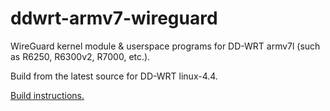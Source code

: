 # ddwrt-armv7-wireguard
WireGuard kernel module &amp; userspace programs for DD-WRT armv7l (such as R6250, R6300v2, R7000, etc.).

Build from the latest source for DD-WRT linux-4.4.

[Build instructions.](https://github.com/Senorsen/ddwrt-armv7-iptables-tproxy)
